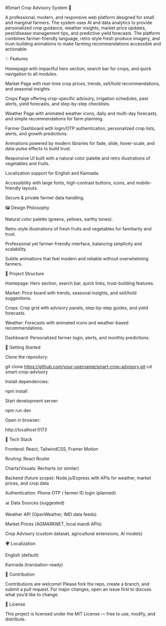 #Smart Crop Advisory System 🌱

A professional, modern, and responsive web platform designed for small and marginal farmers. The system uses AI and data analytics to provide personalized crop guidance, weather insights, market price updates, pest/disease management tips, and predictive yield forecasts. The platform combines farmer-friendly language, retro-style fresh produce imagery, and trust-building animations to make farming recommendations accessible and actionable.

✨ Features

Homepage with impactful hero section, search bar for crops, and quick navigation to all modules.

Market Page with real-time crop prices, trends, sell/hold recommendations, and seasonal insights.

Crops Page offering crop-specific advisory, irrigation schedules, pest alerts, yield forecasts, and step-by-step checklists.

Weather Page with animated weather icons, daily and multi-day forecasts, and simple recommendations for farm planning.

Farmer Dashboard with login/OTP authentication, personalized crop lists, alerts, and growth predictions.

Animations powered by modern libraries for fade, slide, hover-scale, and data-pulse effects to build trust.

Responsive UI built with a natural color palette and retro illustrations of vegetables and fruits.

Localization support for English and Kannada.

Accessibility with large fonts, high-contrast buttons, icons, and mobile-friendly layouts.

Secure & private farmer data handling.

🖼️ Design Philosophy

Natural color palette (greens, yellows, earthy tones).

Retro-style illustrations of fresh fruits and vegetables for familiarity and trust.

Professional yet farmer-friendly interface, balancing simplicity and scalability.

Subtle animations that feel modern and reliable without overwhelming farmers.

📂 Project Structure

Homepage: Hero section, search bar, quick links, trust-building features.

Market: Price board with trends, seasonal insights, and sell/hold suggestions.

Crops: Crop grid with advisory panels, step-by-step guides, and yield forecasts.

Weather: Forecasts with animated icons and weather-based recommendations.

Dashboard: Personalized farmer login, alerts, and monthly predictions.

🚀 Getting Started

Clone the repository:

git clone https://github.com/your-username/smart-crop-advisory.git
cd smart-crop-advisory


Install dependencies:

npm install


Start development server:

npm run dev


Open in browser:

http://localhost:5173

🔧 Tech Stack

Frontend: React, TailwindCSS, Framer Motion

Routing: React Router

Charts/Visuals: Recharts (or similar)

Backend (future scope): Node.js/Express with APIs for weather, market prices, and crop data

Authentication: Phone OTP / farmer ID login (planned)

📊 Data Sources (suggested)

Weather API (OpenWeather, IMD data feeds)

Market Prices (AGMARKNET, local mandi APIs)

Crop Advisory (custom dataset, agricultural extensions, AI models)

🌍 Localization

English (default)

Kannada (translation-ready)

🤝 Contribution

Contributions are welcome! Please fork the repo, create a branch, and submit a pull request. For major changes, open an issue first to discuss what you’d like to change.

📜 License

This project is licensed under the MIT License — free to use, modify, and distribute.

